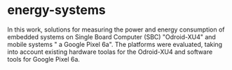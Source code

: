 # energy-systems


 In this work, solutions for measuring the power and energy consumption of embedded systems on Single Board Computer (SBC) "Odroid-XU4" and mobile systems " a Google Pixel 6a". The platforms were evaluated, taking into account existing hardware toolas for the Odroid-XU4 and software tools for Google Pixel 6a. 
 
